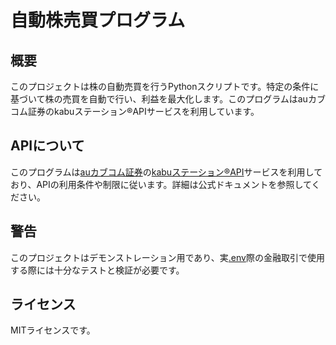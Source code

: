 # 自動株売買プログラム
## 概要
このプロジェクトは株の自動売買を行うPythonスクリプトです。特定の条件に基づいて株の売買を自動で行い、利益を最大化します。このプログラムはauカブコム証券のkabuステーション®APIサービスを利用しています。

## APIについて
このプログラムは[auカブコム証券](https://kabu.com/kabustation/default.html)の[kabuステーション®API](https://kabu.com/company/lp/lp90.html)サービスを利用しており、APIの利用条件や制限に従います。詳細は公式ドキュメントを参照してください。


## 警告
このプロジェクトはデモンストレーション用であり、実[.env](.env)際の金融取引で使用する際には十分なテストと検証が必要です。

## ライセンス
MITライセンスです。